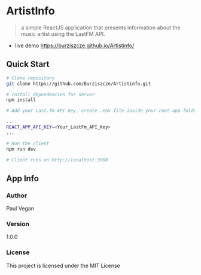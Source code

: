 # ArtistInfo

> a simple ReactJS application that presents information about the music artist using the LastFM API.

- live demo https://burziszcze.github.io/Artistinfo/

## Quick Start

```bash
# Clone repository
git clone https://github.com/Burziszcze/Artistinfo.git

# Install dependencies for server
npm install

# Add your Last.fm API key, create .env file inside your root app folder [Apply for a key](https://www.last.fm/api/account/create)

...
REACT_APP_API_KEY=<Your_LastFm_API_Key>
...

# Run the client
npm run dev

# Client runs on http://localhost:3000
```

## App Info

### Author

Paul Vegan

### Version

1.0.0

### License

This project is licensed under the MIT License
